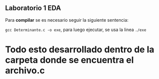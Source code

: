 ## Laboratorio 1 EDA

Para **compilar** se es necesario seguir la siguiente sentencia:

`gcc Determinante.c -o exe`, para luego ejecutar, se usa la linea `./exe`

# Todo esto desarrollado dentro de la carpeta donde se encuentra el archivo.c
